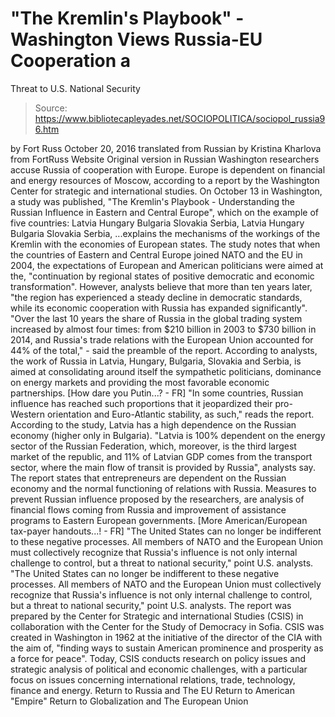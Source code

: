# "The Kremlin's Playbook" - Washington Views Russia-EU Cooperation a 
Threat to U.S. National Security

> Source: https://www.bibliotecapleyades.net/SOCIOPOLITICA/sociopol_russia96.htm

by Fort Russ October 20, 2016 translated from Russian by Kristina Kharlova
from FortRuss Website
Original version in Russian
Washington researchers
accuse Russia of cooperation with Europe. Europe is dependent on
financial and energy resources of Moscow,
according to a report by
the Washington Center for strategic
and international studies.
On October 13 in Washington, a study was published, "The Kremlin's Playbook - Understanding the Russian Influence in Eastern and Central Europe", which on the example of five countries:
Latvia Hungary Bulgaria Slovakia Serbia,
Latvia
Hungary
Bulgaria
Slovakia
Serbia,
...explains the mechanisms of the workings of the Kremlin with the economies of European states. The study notes that when the countries of Eastern and Central Europe joined NATO and the EU in 2004, the expectations of European and American politicians were aimed at the,
"continuation by regional states of positive democratic and economic transformation".
However, analysts believe that more than ten years later,
"the region has experienced a steady decline in democratic standards, while its economic cooperation with Russia has expanded significantly". "Over the last 10 years the share of Russia in the global trading system increased by almost four times: from $210 billion in 2003 to $730 billion in 2014, and Russia's trade relations with the European Union accounted for 44% of the total," - said the preamble of the report.
According to analysts, the work of Russia in Latvia, Hungary, Bulgaria, Slovakia and Serbia, is aimed at consolidating around itself the sympathetic politicians, dominance on energy markets and providing the most favorable economic partnerships. [How dare you Putin...? - FR]
"In some countries, Russian influence has reached such proportions that it jeopardized their pro-Western orientation and Euro-Atlantic stability, as such," reads the report.
According to the study, Latvia has a high dependence on the Russian economy (higher only in Bulgaria).
"Latvia is 100% dependent on the energy sector of the Russian Federation, which, moreover, is the third largest market of the republic, and 11% of Latvian GDP comes from the transport sector, where the main flow of transit is provided by Russia", analysts say.
The report states that entrepreneurs are dependent on the Russian economy and the normal functioning of relations with Russia.
Measures to prevent Russian influence proposed by the researchers, are analysis of financial flows coming from Russia and improvement of assistance programs to Eastern European governments. [More American/European tax-payer handouts...! - FR]
"The United States can no longer be indifferent to these negative processes. All members of NATO and the European Union must collectively recognize that Russia's influence is not only internal challenge to control, but a threat to national security," point U.S. analysts.
"The United States can no longer be indifferent to these negative processes.
All members of NATO and the European Union must collectively recognize that Russia's influence is not only internal challenge to control, but a threat to national security," point U.S. analysts.
The report was prepared by the Center for Strategic and international Studies (CSIS) in collaboration with the Center for the Study of Democracy in Sofia.
CSIS was created in Washington in 1962 at the initiative of the director of the CIA with the aim of,
"finding ways to sustain American prominence and prosperity as a force for peace".
Today, CSIS conducts research on policy issues and strategic analysis of political and economic challenges, with a particular focus on issues concerning international relations, trade, technology, finance and energy.
Return to Russia and The EU
Return to American "Empire"
Return to Globalization and The European Union
